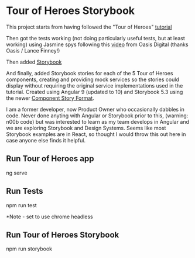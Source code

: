 # Tour of Heroes Storybook

This project starts from having followed the "Tour of Heroes" [tutorial](https://angular.io/tutorial)

Then got the tests working (not doing particularly useful tests, but at least working) using Jasmine spys following this [video](https://www.youtube.com/watch?v=S0LxogWSMzE) from Oasis Digital (thanks Oasis / Lance Finney!)

Then added [Storybook](https://github.com/storybookjs/storybook)

And finally, added Storybook stories for each of the 5 Tour of Heroes components, creating and providing mock services so the stories could display without requiring the original service implementations used in the tutorial.  Created using Angular 9 (updated to 10) and Storybook 5.3 using the newer [Component Story Format](https://storybook.js.org/docs/formats/component-story-format/).

I am a former developer, now Product Owner who occasionally dabbles in code.  Never done anyting with Angular or Storybook prior to this, (warning: n00b code) but was interested to learn as my team develops in Angular and we are exploring Storybook and Design Systems.  Seems like most Storybook examples are in React, so thought I would throw this out here in case anyone else finds it helpful.

## Run Tour of Heroes app

ng serve

## Run Tests

npm run test

*Note - set to use chrome headless

## Run Tour of Heroes Storybook

npm run storybook
